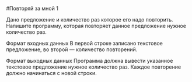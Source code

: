 #Повторяй за мной 1

Дано предложение и количество раз которое его надо повторить. Напишите программу, которая повторяет данное предложение 
нужное количество раз.

Формат входных данных
В первой строке записано текстовое предложение, во второй — количество повторений.

Формат выходных данных
Программа должна вывести указанное текстовое предложение нужное количество раз. Каждое повторение должно начинаться 
с новой строки.